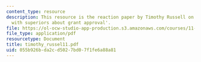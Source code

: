 ```yaml
---
content_type: resource
description: This resource is the reaction paper by Timothy Russell on the topic 'Disagreement
  with superiors about grant approval'.
file: https://ol-ocw-studio-app-production.s3.amazonaws.com/courses/11-941-disaster-vulnerability-and-resilience-spring-2005/055b926bda2cd5027bd07f1fe6a88a81_timothy_russel11.pdf
file_type: application/pdf
resourcetype: Document
title: timothy_russel11.pdf
uid: 055b926b-da2c-d502-7bd0-7f1fe6a88a81
---
```

